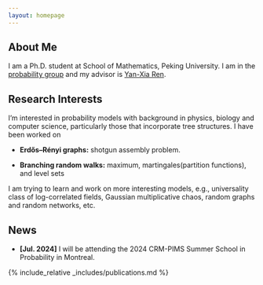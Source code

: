 ```yaml
---
layout: homepage
---
```


## About Me
I am a Ph.D. student at School of Mathematics, Peking University. I am in the [probability group](https://pkuprobability.com) and my advisor is [Yan-Xia Ren](https://www.math.pku.edu.cn/teachers/renyx/indexE.htm). 

## Research Interests

I’m interested in probability models with background in physics, biology and computer science, particularly those that incorporate tree structures. I have been worked on

- **Erdős–Rényi graphs:** shotgun assembly problem.

- **Branching random walks:** maximum, martingales(partition functions), and level sets


I am trying to learn and work on more interesting models, e.g., universality class of log-correlated fields, Gaussian multiplicative chaos, random graphs and random networks, etc.

## News

- **[Jul. 2024]** I will be attending the 2024 CRM-PIMS Summer School in Probability in Montreal.



 {% include_relative _includes/publications.md %}


